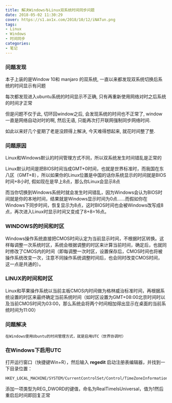 ```yaml
---
title: 解决Windows与Linux双系统时间同步问题
date: 2018-05-02 11:30:29
cover: https://s1.ax1x.com/2018/10/12/iNATun.png
tags:
- Linux
- Windows
- 时间同步
categories:
- 笔记
---
```


### 问题发现

本子上装的是Window 10和 manjaro 的双系统, 一直以来都发现双系统切换后系统的时间显示有问题

每次都发现进入ubuntu系统的时间显示不正确, 只有再重新使用网络对时之后系统的时间才正常

但是问题不仅于此, 切环回window之后, 会发现系统的时间也不正常了, window一直是网络自动对时的啊, 然后无语, 只能再次打开联网强制同步网络时间.

如此以来好几个星期了老是没顾得上解决, 今天难得想起来, 就花时间整了整.

### 问题原因

Linux和Windows默认的时间管理方式不同，所以双系统发生时间错乱是正常的

Linux默认时间是把BIOS时间当成GMT+0时间，也就是世界标准时，而我国在东八区（GMT+8），所以如果你的Linux位置是中国的话你系统显示的时间就是BIOS时间+8小时, 假如现在是早上8点，那么你Linux会显示8点

而当你切换到Windows系统时就会发生时间错乱，因为Windows会认为BIOS时间就是你的本地时间，结果就是Windows显示时间为0点……而假如你在Windows下同步时间，恢复显示为8点，这时BIOS时间也会被Windows改写成8点，再次进入Linux时显示时间又变成了8+8=16点。

### **WINDOWS的时间和时区**

Windows操作系统直接把CMOS时间认定为当前显示时间，不根据时区转换。这样每调整一次系统时区，系统会根据调整的时区来计算当前时间，确定后，也就同时修改了CMOS内的时间（即每调整一次时区，设置保存后，CMOS时间也将被操作系统改变一次，注意不同操作系统调整时间后，也会同时改变CMOS时间，这一点是共通的）。


### **LINUX的时间和时区**

Linux和苹果操作系统以当前主板CMOS内时间做为格林威治标准时间，再根据系统设置的时区来最终确定当前系统时间（如时区设置为GMT+08:00北京时间时以及当前CMOS时间为03:00，那么系统会将两个时间相加得出显示在桌面的当前系统时间为11:00）

### 问题解决

    在Windows使用Ubuntu的时间管理方式，就是启用UTC（世界协调时）

### 在Windows下启用UTC

打开运行窗口（快捷键Win+R），然后输入 **regedit** 启动注册表编辑器，并找到一下目录位置：
```bash
HKEY_LOCAL_MACHINE/SYSTEM/CurrentControlSet/Control/TimeZoneInformation/
```

添加一项类型为REG_DWORD的键值，命名为RealTimeIsUniversal，值为1然后重启后时间即回复正常

